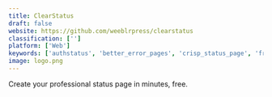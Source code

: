 ```yaml
---
title: ClearStatus
draft: false 
website: https://github.com/weeblrpress/clearstatus
classification: ['']
platform: ['Web']
keywords: ['authstatus', 'better_error_pages', 'crisp_status_page', 'freshstatus', 'freshstatus_by_freshworks', 'hund', 'janitor', 'pingdom', 'runstatus', 'sorry', 'statuscake', 'statusgator', 'statuspage_generator', 'statuspage.io', 'statusy', 'sup_status', 'sushi_status', 'websitechecker', 'statuspage']
image: logo.png
---
```

Create your professional status page in minutes, free.